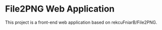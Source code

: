 # File2PNG Web Application

This project is a front-end web application based on rekcuFniarB/File2PNG.
